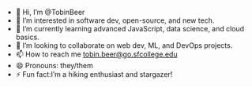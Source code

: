 - 👋 Hi, I’m @TobinBeer
- 👀 I’m interested in software dev, open-source, and new tech.
- 🌱 I’m currently learning advanced JavaScript, data science, and cloud basics.
- 💞️ I’m looking to collaborate on web dev, ML, and DevOps projects.
- 📫 How to reach me tobin.beer@go.sfcollege.edu
- 😄 Pronouns: they/them
- ⚡ Fun fact:I’m a hiking enthusiast and stargazer!

<!---
TobinBeer/TobinBeer is a ✨ special ✨ repository because its `README.md` (this file) appears on your GitHub profile.
You can click the Preview link to take a look at your changes.
--->


